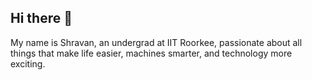 ## Hi there 👋

My name is Shravan, an undergrad at IIT Roorkee, passionate about all things that make life easier, machines smarter, and technology more exciting.

<!--
1. H1
2. oneliner H2
3. a paragraph explaining the project
  - diagram demo anything like that
4. how to use (non developers)
5. how to use (for developers)
6. contribution expectations
7. known issues
-->
